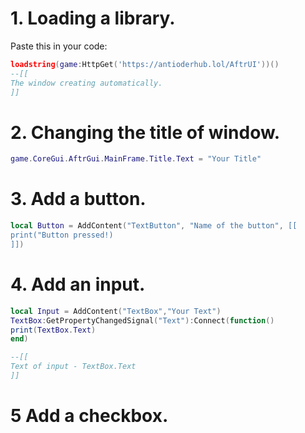 # 1. Loading a library.
Paste this in your code:
```lua
loadstring(game:HttpGet('https://antioderhub.lol/AftrUI'))()
--[[
The window creating automatically.
]]
```
# 2. Changing the title of window.
```lua
game.CoreGui.AftrGui.MainFrame.Title.Text = "Your Title"
```
# 3. Add a button.
```lua
local Button = AddContent("TextButton", "Name of the button", [[
print("Button pressed!)
]])
```
# 4. Add an input.
```lua
local Input = AddContent("TextBox","Your Text")
TextBox:GetPropertyChangedSignal("Text"):Connect(function()
print(TextBox.Text)
end)

--[[
Text of input - TextBox.Text
]]
```
# 5 Add a checkbox.

